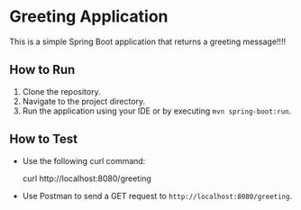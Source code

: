 # Greeting Application

This is a simple Spring Boot application that returns a greeting message!!!!

## How to Run

1. Clone the repository.
2. Navigate to the project directory.
3. Run the application using your IDE or by executing `mvn spring-boot:run`.

## How to Test

- Use the following curl command:

  curl http://localhost:8080/greeting

- Use Postman to send a GET request to `http://localhost:8080/greeting`.


